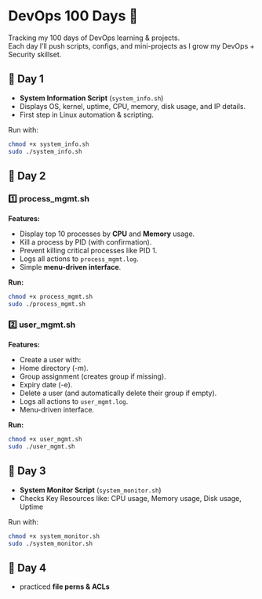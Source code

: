 # DevOps 100 Days 🚀

Tracking my 100 days of DevOps learning & projects.  
Each day I’ll push scripts, configs, and mini-projects as I grow my DevOps + Security skillset.  

## 📅 Day 1
- **System Information Script** (`system_info.sh`)
- Displays OS, kernel, uptime, CPU, memory, disk usage, and IP details.  
- First step in Linux automation & scripting.  

Run with:
```bash
chmod +x system_info.sh
sudo ./system_info.sh
```
## 📅 Day 2
### 1️⃣ process_mgmt.sh
**Features:**
- Display top 10 processes by **CPU** and **Memory** usage.
- Kill a process by PID (with confirmation).
- Prevent killing critical processes like PID 1.
- Logs all actions to `process_mgmt.log`.
- Simple **menu-driven interface**.

**Run:**
```bash
chmod +x process_mgmt.sh
sudo ./process_mgmt.sh
```

### 2️⃣ user_mgmt.sh
**Features:**
- Create a user with:
- Home directory (-m).
- Group assignment (creates group if missing).
- Expiry date (-e).
- Delete a user (and automatically delete their group if empty).
- Logs all actions to `user_mgmt.log`.
- Menu-driven interface.

**Run:**
```bash
chmod +x user_mgmt.sh
sudo ./user_mgmt.sh
```
## 📅 Day 3
- **System Monitor Script** (`system_monitor.sh`)
- Checks Key Resources like: CPU usage, Memory usage, Disk usage, Uptime  

Run with:
```bash
chmod +x system_monitor.sh
sudo ./system_monitor.sh
```

## 📅 Day 4
- practiced **file perns & ACLs**
